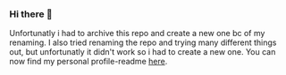 ### Hi there 👋
Unfortunatly i had to archive this repo and create a new one bc of my renaming. I also tried renaming the repo and trying many different things out, but unfortunatly it didn't work so i had to create a new one. You can now find my personal profile-readme [here](https://github.com/Morphclue/Morphclue).

